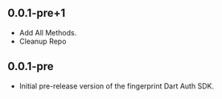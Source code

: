 ## 0.0.1-pre+1

- Add All Methods.
- Cleanup Repo

## 0.0.1-pre

- Initial pre-release version of the fingerprint Dart Auth SDK.
